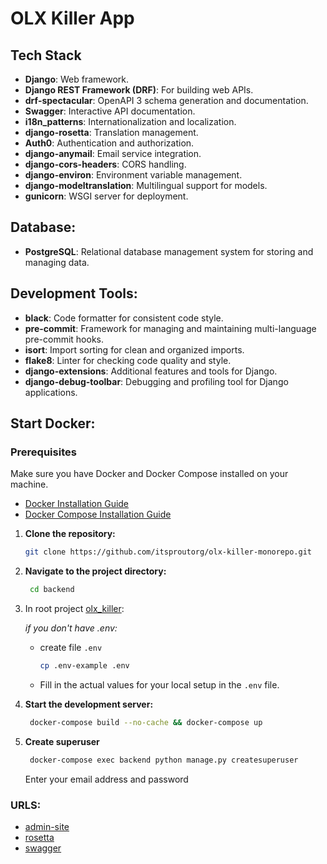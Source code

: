 # OLX Killer App

## Tech Stack

- **Django**: Web framework.
- **Django REST Framework (DRF)**: For building web APIs.
- **drf-spectacular**: OpenAPI 3 schema generation and documentation.
- **Swagger**: Interactive API documentation.
- **i18n_patterns**: Internationalization and localization.
- **django-rosetta**: Translation management.
- **Auth0**: Authentication and authorization.
- **django-anymail**: Email service integration.
- **django-cors-headers**: CORS handling.
- **django-environ**: Environment variable management.
- **django-modeltranslation**: Multilingual support for models.
- **gunicorn**: WSGI server for deployment.

## Database:

- **PostgreSQL**: Relational database management system for storing and managing data.

## Development Tools:

- **black**: Code formatter for consistent code style.
- **pre-commit**: Framework for managing and maintaining multi-language pre-commit hooks.
- **isort**: Import sorting for clean and organized imports.
- **flake8**: Linter for checking code quality and style.
- **django-extensions**: Additional features and tools for Django.
- **django-debug-toolbar**: Debugging and profiling tool for Django applications.

## Start Docker:

### Prerequisites

Make sure you have Docker and Docker Compose installed on your machine.

- [Docker Installation Guide](https://docs.docker.com/get-docker/)
- [Docker Compose Installation Guide](https://docs.docker.com/compose/install/)


1. **Clone the repository:**

    ```bash
    git clone https://github.com/itsproutorg/olx-killer-monorepo.git
    ```

2. **Navigate to the project directory:**

   ```bash
    cd backend
    ```

3. In root project [olx_killer](./):

   *if you don't have .env:*
    - create file `.env`
      ```bash
      cp .env-example .env
      ```
    - Fill in the actual values for your local setup in the `.env` file.

4. **Start the development server:**
   ```bash
    docker-compose build --no-cache && docker-compose up
    ```
   
5. **Create superuser**
   ```bash
    docker-compose exec backend python manage.py createsuperuser 
    ```
   Enter your email address and password
   

### URLS:
   - [admin-site](http://localhost:8000/ru/admin/)
   - [rosetta](http://localhost:8000/rosetta/)
   - [swagger](http://localhost:8000/api/v1/swagger/)